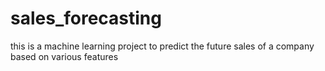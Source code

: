 # sales_forecasting
this is a machine learning project to predict the future sales of a company based on various features
